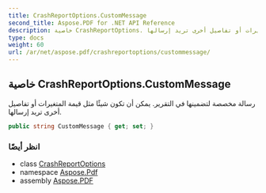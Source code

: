 ```yaml
---
title: CrashReportOptions.CustomMessage
second_title: Aspose.PDF for .NET API Reference
description: خاصية CrashReportOptions. رسالة مخصصة لتضمينها في التقرير. يمكن أن تكون شيئًا مثل قيمة المتغيرات أو تفاصيل أخرى تريد إرسالها
type: docs
weight: 60
url: /ar/net/aspose.pdf/crashreportoptions/custommessage/
---
```

## خاصية CrashReportOptions.CustomMessage

رسالة مخصصة لتضمينها في التقرير. يمكن أن تكون شيئًا مثل قيمة المتغيرات أو تفاصيل أخرى تريد إرسالها.

```csharp
public string CustomMessage { get; set; }
```

### انظر أيضًا

* class [CrashReportOptions](../)
* namespace [Aspose.Pdf](../../../aspose.pdf/)
* assembly [Aspose.PDF](../../../)